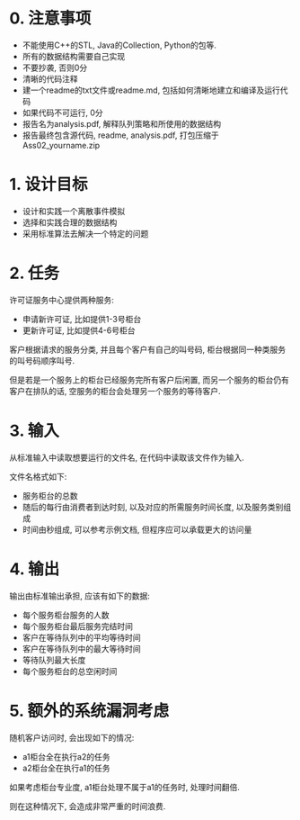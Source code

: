 # 0. 注意事项
- 不能使用C++的STL, Java的Collection, Python的包等.
- 所有的数据结构需要自己实现
- 不要抄袭, 否则0分
- 清晰的代码注释
- 建一个readme的txt文件或readme.md, 包括如何清晰地建立和编译及运行代码
- 如果代码不可运行, 0分
- 报告名为analysis.pdf, 解释队列策略和所使用的数据结构
- 报告最终包含源代码, readme, analysis.pdf, 打包压缩于Ass02_yourname.zip

# 1. 设计目标
- 设计和实践一个离散事件模拟
- 选择和实践合理的数据结构
- 采用标准算法去解决一个特定的问题


# 2. 任务
许可证服务中心提供两种服务:
- 申请新许可证, 比如提供1-3号柜台
- 更新许可证, 比如提供4-6号柜台

客户根据请求的服务分类, 并且每个客户有自己的叫号码, 柜台根据同一种类服务的叫号码顺序叫号.

但是若是一个服务上的柜台已经服务完所有客户后闲置, 而另一个服务的柜台仍有客户在排队的话, 空服务的柜台会处理另一个服务的等待客户.

# 3. 输入

从标准输入中读取想要运行的文件名, 在代码中读取该文件作为输入.

文件名格式如下:
- 服务柜台的总数
- 随后的每行由消费者到达时刻, 以及对应的所需服务时间长度, 以及服务类别组成
- 时间由秒组成, 可以参考示例文档, 但程序应可以承载更大的访问量


# 4. 输出

输出由标准输出承担, 应该有如下的数据:
- 每个服务柜台服务的人数
- 每个服务柜台最后服务完结时间
- 客户在等待队列中的平均等待时间
- 客户在等待队列中的最大等待时间
- 等待队列最大长度
- 每个服务柜台的总空闲时间



# 5. 额外的系统漏洞考虑


随机客户访问时, 会出现如下的情况:
- a1柜台全在执行a2的任务
- a2柜台全在执行a1的任务

如果考虑柜台专业度, a1柜台处理不属于a1的任务时, 处理时间翻倍.

则在这种情况下, 会造成非常严重的时间浪费.
